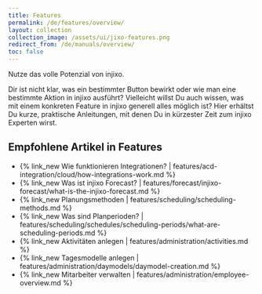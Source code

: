```yaml
---
title: Features
permalink: /de/features/overview/
layout: collection
collection_image: /assets/ui/jixo-features.png
redirect_from: /de/manuals/overview/
toc: false
---
```


Nutze das volle Potenzial von injixo.

Dir ist nicht klar, was ein bestimmter Button bewirkt oder wie man eine bestimmte Aktion in injixo ausführt? Vielleicht willst Du auch wissen, was mit einem konkreten Feature in injixo generell alles möglich ist? Hier erhältst Du kurze, praktische Anleitungen, mit denen Du in kürzester Zeit zum injixo Experten wirst.

<!--Removing this sentence: Du konntest nicht finden, wonach Du gesucht hast? Lass es uns wissen!-->

## Empfohlene Artikel in Features

- {% link_new Wie funktionieren Integrationen? | features/acd-integration/cloud/how-integrations-work.md %}
- {% link_new Was ist injixo Forecast? | features/forecast/injixo-forecast/what-is-the-injixo-forecast.md %}
- {% link_new Planungsmethoden | features/scheduling/scheduling-methods.md %}
- {% link_new Was sind Planperioden? | features/scheduling/schedules/scheduling-periods/what-are-scheduling-periods.md %}
- {% link_new Aktivitäten anlegen | features/administration/activities.md %}
- {% link_new Tagesmodelle anlegen | features/administration/daymodels/daymodel-creation.md %}
- {% link_new Mitarbeiter verwalten | features/administration/employee-overview.md %}
